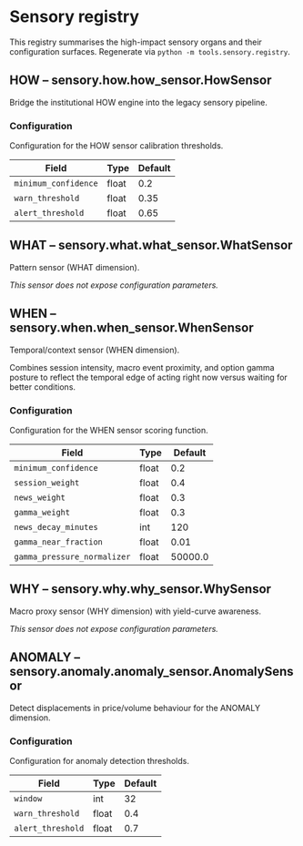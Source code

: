 # Sensory registry

This registry summarises the high-impact sensory organs and their
configuration surfaces. Regenerate via `python -m tools.sensory.registry`.

## HOW – sensory.how.how_sensor.HowSensor

Bridge the institutional HOW engine into the legacy sensory pipeline.

### Configuration

Configuration for the HOW sensor calibration thresholds.

| Field | Type | Default |
| --- | --- | --- |
| `minimum_confidence` | float | 0.2 |
| `warn_threshold` | float | 0.35 |
| `alert_threshold` | float | 0.65 |

## WHAT – sensory.what.what_sensor.WhatSensor

Pattern sensor (WHAT dimension).

*This sensor does not expose configuration parameters.*

## WHEN – sensory.when.when_sensor.WhenSensor

Temporal/context sensor (WHEN dimension).

Combines session intensity, macro event proximity, and option gamma posture to
reflect the temporal edge of acting right now versus waiting for better
conditions.

### Configuration

Configuration for the WHEN sensor scoring function.

| Field | Type | Default |
| --- | --- | --- |
| `minimum_confidence` | float | 0.2 |
| `session_weight` | float | 0.4 |
| `news_weight` | float | 0.3 |
| `gamma_weight` | float | 0.3 |
| `news_decay_minutes` | int | 120 |
| `gamma_near_fraction` | float | 0.01 |
| `gamma_pressure_normalizer` | float | 50000.0 |

## WHY – sensory.why.why_sensor.WhySensor

Macro proxy sensor (WHY dimension) with yield-curve awareness.

*This sensor does not expose configuration parameters.*

## ANOMALY – sensory.anomaly.anomaly_sensor.AnomalySensor

Detect displacements in price/volume behaviour for the ANOMALY dimension.

### Configuration

Configuration for anomaly detection thresholds.

| Field | Type | Default |
| --- | --- | --- |
| `window` | int | 32 |
| `warn_threshold` | float | 0.4 |
| `alert_threshold` | float | 0.7 |
